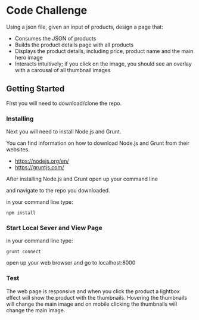 # Code Challenge

Using a json file, given an input of products, design a page that:

* Consumes the JSON of products
* Builds the product details page with all products
* Displays the product details, including price, product name and the main hero image
* Interacts intuitively; if you click on the image, you should see an overlay with a carousal of all thumbnail images

## Getting Started

First you will need to download/clone the repo.

### Installing

Next you will need to install Node.js and Grunt.

You can find information on how to download Node.js and Grunt from their websites.

* <https://nodejs.org/en/>
* <https://gruntjs.com/>

After installing Node.js and Grunt open up your command line

and navigate to the repo you downloaded.

in your command line type:

```
npm install
```

### Start Local Sever and View Page

in your command line type:

```
grunt connect
```

open up your web browser and go to localhost:8000

### Test

The web page is responsive and when you click the product a lightbox effect
will show the product with the thumbnails. Hovering the thumbnails will change
the main image and on mobile clicking the thumbnails will change the main image.
